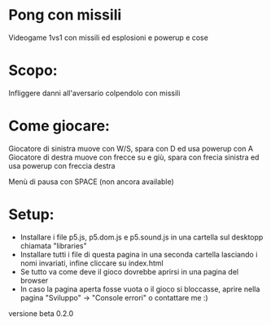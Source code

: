 # Pong con missili

Videogame 1vs1 con missili ed esplosioni e powerup e cose 

# Scopo:
Infliggere danni all'aversario colpendolo con missili

# Come giocare:
Giocatore di sinistra muove con W/S, spara con D ed usa powerup con A
Giocatore di destra muove con frecce su e giù, spara con frecia sinistra ed usa powerup con freccia destra

Menù di pausa con SPACE (non ancora available)

# Setup:
- Installare i file p5.js, p5.dom.js e p5.sound.js in una cartella sul desktopp chiamata "libraries"
- Installare tutti i file di questa pagina in una seconda cartella lasciando i nomi invariati, infine cliccare su index.html
- Se tutto va come deve il gioco dovrebbe aprirsi in una pagina del browser
- In caso la pagina aperta fosse vuota o il gioco si bloccasse, aprire nella pagina "Sviluppo" -> "Console errori" o contattare me :)


versione beta 0.2.0 
